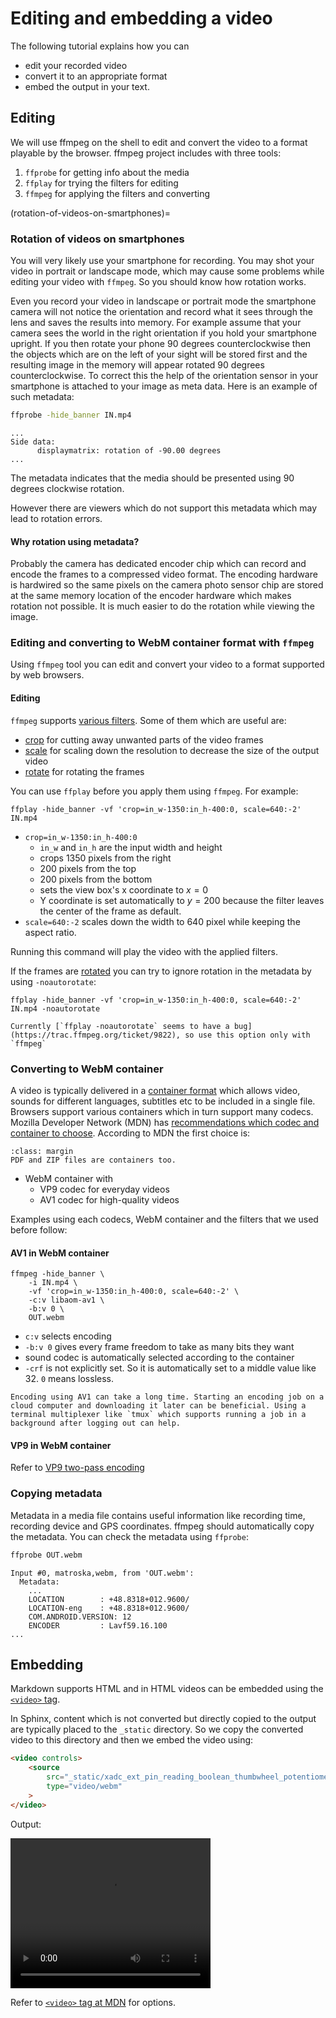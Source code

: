 # Editing and embedding a video

The following tutorial explains how you can

- edit your recorded video
- convert it to an appropriate format
- embed the output in your text.

## Editing

We will use ffmpeg on the shell to edit and convert the video to a format playable by the browser. ffmpeg project includes  with three tools:

1. `ffprobe` for getting info about the media
1. `ffplay` for trying the filters for editing
1. `ffmpeg` for applying the filters and converting

(rotation-of-videos-on-smartphones)=
### Rotation of videos on smartphones

You will very likely use your smartphone for recording. You may shot your video in portrait or landscape mode, which may cause some problems while editing your video with `ffmpeg`. So you should know how rotation works.

Even you record your video in landscape or portrait mode the smartphone camera will not notice the orientation and record what it sees through the lens and saves the results into memory. For example assume that your camera sees the world in the right orientation if you hold your smartphone upright. If you then rotate your phone 90 degrees counterclockwise then the objects which are on the left of your sight will be stored first and the resulting image in the memory will appear rotated 90 degrees counterclockwise. To correct this the help of the orientation sensor in your smartphone is attached to your image as meta data. Here is an example of such metadata:

```bash
ffprobe -hide_banner IN.mp4
```
```
...
Side data:
      displaymatrix: rotation of -90.00 degrees
...
```

The metadata indicates that the media should be presented using 90 degrees clockwise rotation.

However there are viewers which do not support this metadata which may lead to rotation errors.

#### Why rotation using metadata?

Probably the camera has dedicated encoder chip which can record and encode the frames to a compressed video format. The encoding hardware is hardwired so the same pixels on the camera photo sensor chip are stored at the same memory location of the encoder hardware which makes rotation not possible. It is much easier to do the rotation while viewing the image.

### Editing and converting to WebM container format with `ffmpeg`

Using `ffmpeg` tool you can edit and convert your video to a format supported by web browsers.

#### Editing
`ffmpeg` supports [various filters](https://ffmpeg.org/ffmpeg-filters.html). Some of them which are useful are:

- [crop](https://ffmpeg.org/ffmpeg-filters.html#crop) for cutting away unwanted parts of the video frames
- [scale](https://ffmpeg.org/ffmpeg-filters.html#scale) for scaling down the resolution to decrease the size of the output video
- [rotate](https://ffmpeg.org/ffmpeg-filters.html#rotate) for rotating the frames

You can use `ffplay` before you apply them using `ffmpeg`. For example:

```
ffplay -hide_banner -vf 'crop=in_w-1350:in_h-400:0, scale=640:-2' IN.mp4 
```

- `crop=in_w-1350:in_h-400:0`
  - `in_w` and `in_h` are the input width and height
  - crops 1350 pixels from the right
  - 200 pixels from the top
  - 200 pixels from the bottom
  - sets the view box's x coordinate to $x = 0$
  - Y coordinate is set automatically to $y = 200$ because the filter leaves the center of the frame as default.
- `scale=640:-2` scales down the width to 640 pixel while keeping the aspect ratio.

Running this command will play the video with the applied filters.

If the frames are [rotated](rotation-of-videos-on-smartphones) you can try to ignore rotation in the metadata by using `-noautorotate`:

```
ffplay -hide_banner -vf 'crop=in_w-1350:in_h-400:0, scale=640:-2' IN.mp4 -noautorotate
```

```{warning}
Currently [`ffplay -noautorotate` seems to have a bug](https://trac.ffmpeg.org/ticket/9822), so use this option only with `ffmpeg`
```

### Converting to WebM container

A video is typically delivered in a [container format](https://en.wikipedia.org/wiki/Container_format) which allows video, sounds for different languages, subtitles etc to be included in a single file. Browsers support various containers which in turn support many codecs. Mozilla Developer Network (MDN) has [recommendations which codec and container to choose](https://developer.mozilla.org/en-US/docs/Web/Media/Formats/Video_codecs#choosing_a_video_codec). According to MDN the first choice is:

```{note}
:class: margin
PDF and ZIP files are containers too.
```

- WebM container with
  - VP9 codec for everyday videos 
  - AV1 codec for high-quality videos

Examples using each codecs, WebM container and the filters that we used before follow:

#### AV1 in WebM container

```
ffmpeg -hide_banner \
	-i IN.mp4 \
	-vf 'crop=in_w-1350:in_h-400:0, scale=640:-2' \
	-c:v libaom-av1 \
	-b:v 0 \
	OUT.webm
```

- `c:v` selects encoding
- `-b:v 0` gives every frame freedom to take as many bits they want
- sound codec is automatically selected according to the container
- `-crf` is not explicitly set. So it is automatically set to a middle value like 32. `0` means lossless.

```{note}
Encoding using AV1 can take a long time. Starting an encoding job on a cloud computer and downloading it later can be beneficial. Using a terminal multiplexer like `tmux` which supports running a job in a background after logging out can help.
```

#### VP9 in WebM container

Refer to [VP9 two-pass encoding](https://trac.ffmpeg.org/wiki/Encode/VP9#twopass)

### Copying metadata

Metadata in a media file contains useful information like recording time, recording device and GPS coordinates. ffmpeg should automatically copy the metadata. You can check the metadata using `ffprobe`:

```bash
ffprobe OUT.webm
```
```
Input #0, matroska,webm, from 'OUT.webm':
  Metadata:
	...
    LOCATION        : +48.8318+012.9600/
    LOCATION-eng    : +48.8318+012.9600/
    COM.ANDROID.VERSION: 12
    ENCODER         : Lavf59.16.100
...
```

## Embedding

Markdown supports HTML and in HTML videos can be embedded using the [`<video>` tag](https://developer.mozilla.org/en-US/docs/Web/HTML/Element/video).

In Sphinx, content which is not converted but directly copied to the output are typically placed to the `_static` directory. So we copy the converted video to this directory and then we embed the video using:

```html
<video controls>
	<source
		src="_static/xadc_ext_pin_reading_boolean_thumbwheel_potentiometer_demo.webm"
		type="video/webm"
	>
</video>
```
Output:

<video width="320" height="240" controls>
	<source
		src="_static/cat.webm"
		type="video/webm"
	>
</video>

Refer to [`<video>` tag at MDN](https://developer.mozilla.org/en-US/docs/Web/HTML/Element/video) for options.
